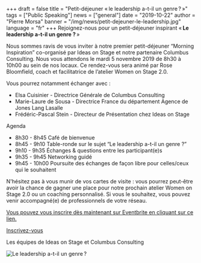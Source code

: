 +++
draft = false
title = "Petit-déjeuner « le leadership a-t-il un genre ? »"
tags = ["Public Speaking"]
news = ["general"]
date = "2019-10-22"
author = "Pierre Morsa"
banner = "/img/news/petit-dejeuner-le-leadership.jpg"
language = "fr"
+++
Rejoignez-nous pour un petit-déjeuner inspirant « **Le leadership a-t-il un genre ?** »

Nous sommes ravis de vous inviter à notre premier petit-déjeuner “Morning Inspiration” co-organisé par Ideas on Stage et notre partenaire Columbus Consulting.
Nous vous attendons le mardi 5 novembre 2019 de 8h30 à 10h00 au sein de nos locaux. Ce rendez-vous sera animé par Rose Bloomfield, coach et facilitatrice de l’atelier Women on Stage 2.0.

Vous pourrez notamment échanger avec :

* Elsa Cuisinier - Directrice Générale de Columbus Consulting
* Marie-Laure de Sousa - Directrice France du département Agence de Jones Lang Lasalle
* Frédéric-Pascal Stein - Directeur de Présentation chez Ideas on Stage

Agenda

* 8h30 - 8h45	Café de bienvenue
* 8h45 - 9h10	Table-ronde sur le sujet “Le leadership a-t-il un genre ?”
* 9h10 - 9h35	Échanges & questions entre les participant(e)s
* 9h35 - 9h45	Networking guidé
* 9h45 - 10h00 Poursuite des échanges de façon libre pour celles/ceux qui le souhaitent

N'hésitez pas à vous munir de vos cartes de visite : vous pourrez peut-être avoir la chance de gagner une place pour notre prochain atelier Women on Stage 2.0 ou un coaching personnalisé. Si vous le souhaitez, vous pouvez venir accompagné(e) de professionnels de votre réseau.

[Vous pouvez vous inscrire dès maintenant sur Eventbrite en cliquant sur ce lien.](https://www.eventbrite.fr/e/inscription-morning-inspiration-par-ideas-on-stage-columbus-consulting-71763379199)

<a href="https://www.eventbrite.fr/e/inscription-morning-inspiration-par-ideas-on-stage-columbus-consulting-71763379199" target="_blank" class="button-primary btn-register">Inscrivez-vous</a>

Les équipes de Ideas on Stage et Columbus Consulting

![Le leadership a-t-il un genre ?](/img/news/petit-dejeuner-le-leadership.jpg")